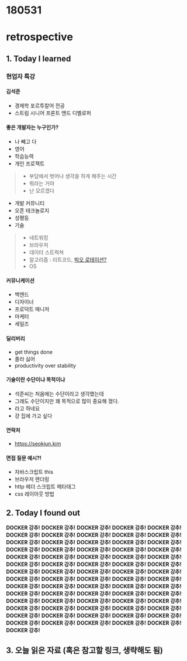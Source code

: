 # 180531
# retrospective


## 1. Today I learned


### 현업자 특강

#### 김석준
- 경제학 포르투칼어 전공
- 스트림 시니어 프론트 엔드 디벨로퍼

#### 좋은 개발자는 누구인가?
- 나 빼고 다
- 영어
- 학습능력
- 개인 프로젝트
> - 부담에서 벗어나 생각을 하게 해주는 시간
> - 뭐라는 거야 
> - 난 모르겠다
- 개발 커뮤니티
- 오픈 테크놀로지
- 성평등
- 기술
> - 네트워킹
> - 브라우저
> - 데이터 스트럭쳐
> - 알고리즘 : 리트코드, [빅오 로테이션?](http://b-jay.tistory.com/110)
> - OS

#### 커뮤니케이션
- 백엔드
- 디자이너
- 프로덕트 매니저
- 마케터
- 세일즈


#### 딜리버리
- get things done
- 졸라 싫어
- productivity over stability

 #### 기술이란 수단이냐 목적이냐
 - 석준씨는 처음에는 수단이라고 생각했는데
 - 그래도 수단이지만 꽤 목적으로 많이 중요해 졌다.
 - 라고 하네요
 - 걍 집에 가고 싶다

#### 연락처
- https://seokjun.kim

#### 면접 질문 예시?!
- 자바스크립트 this
- 브라우저 렌더링
- http 헤더 스크립트 메타태그
- css 레이아웃 방법



## 2. Today I found out

**DOCKER 강추!**
**DOCKER 강추!**
**DOCKER 강추!**
**DOCKER 강추!**
**DOCKER 강추!**
**DOCKER 강추!**
**DOCKER 강추!**
**DOCKER 강추!**
**DOCKER 강추!**
**DOCKER 강추!**
**DOCKER 강추!**
**DOCKER 강추!**
**DOCKER 강추!**
**DOCKER 강추!**
**DOCKER 강추!**
**DOCKER 강추!**
**DOCKER 강추!**
**DOCKER 강추!**
**DOCKER 강추!**
**DOCKER 강추!**
**DOCKER 강추!**
**DOCKER 강추!**
**DOCKER 강추!**
**DOCKER 강추!**
**DOCKER 강추!**
**DOCKER 강추!**
**DOCKER 강추!**
**DOCKER 강추!**
**DOCKER 강추!**
**DOCKER 강추!**
**DOCKER 강추!**
**DOCKER 강추!**
**DOCKER 강추!**
**DOCKER 강추!**
**DOCKER 강추!**
**DOCKER 강추!**
**DOCKER 강추!**
**DOCKER 강추!**
**DOCKER 강추!**
**DOCKER 강추!**
**DOCKER 강추!**
**DOCKER 강추!**
**DOCKER 강추!**
**DOCKER 강추!**
**DOCKER 강추!**
**DOCKER 강추!**
**DOCKER 강추!**
**DOCKER 강추!**
**DOCKER 강추!**
**DOCKER 강추!**
**DOCKER 강추!**
**DOCKER 강추!**
**DOCKER 강추!**
**DOCKER 강추!**
**DOCKER 강추!**
**DOCKER 강추!**
**DOCKER 강추!**
**DOCKER 강추!**
**DOCKER 강추!**
**DOCKER 강추!**
**DOCKER 강추!**
**DOCKER 강추!**
**DOCKER 강추!**
**DOCKER 강추!**
**DOCKER 강추!**
**DOCKER 강추!**
**DOCKER 강추!**
**DOCKER 강추!**
**DOCKER 강추!**
**DOCKER 강추!**
**DOCKER 강추!**


## 3. 오늘 읽은 자료 (혹은 참고할 링크, 생략해도 됨)
